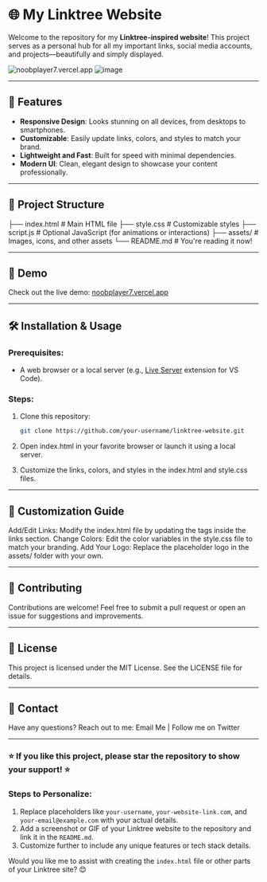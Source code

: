 # 🌐 My Linktree Website

Welcome to the repository for my **Linktree-inspired website**! This project serves as a personal hub for all my important links, social media accounts, and projects—beautifully and simply displayed.

![noobplayer7.vercel.app](https://noobplayer7.vercel.app/)
![image](https://github.com/user-attachments/assets/c66f0b4b-2957-42b6-852e-1b7a17e5ef72)

---

## 🚀 Features

- **Responsive Design**: Looks stunning on all devices, from desktops to smartphones.  
- **Customizable**: Easily update links, colors, and styles to match your brand.  
- **Lightweight and Fast**: Built for speed with minimal dependencies.  
- **Modern UI**: Clean, elegant design to showcase your content professionally.  

---

## 📂 Project Structure

├── index.html # Main HTML file 
├── style.css # Customizable styles 
├── script.js # Optional JavaScript (for animations or interactions) 
├── assets/ # Images, icons, and other assets 
└── README.md # You're reading it now!

---

## 🌈 Demo

Check out the live demo: [noobplayer7.vercel.app](https://noobplayer7.vercel.app/)

---

## 🛠️ Installation & Usage

### Prerequisites:
- A web browser or a local server (e.g., [Live Server](https://marketplace.visualstudio.com/items?itemName=ritwickdey.LiveServer) extension for VS Code).

### Steps:
1. Clone this repository:  
   ```bash
   git clone https://github.com/your-username/linktree-website.git
    ```
2. Open index.html in your favorite browser or launch it using a local server.

3. Customize the links, colors, and styles in the index.html and style.css files.

---

## 🎨 Customization Guide
Add/Edit Links: Modify the index.html file by updating the <a> tags inside the links section.
Change Colors: Edit the color variables in the style.css file to match your branding.
Add Your Logo: Replace the placeholder logo in the assets/ folder with your own.

---

## 🤝 Contributing
Contributions are welcome!
Feel free to submit a pull request or open an issue for suggestions and improvements.

---

## 📜 License
This project is licensed under the MIT License.
See the LICENSE file for details.

---

## 📧 Contact
Have any questions? Reach out to me:
Email Me | Follow me on Twitter

---

### ⭐ If you like this project, please star the repository to show your support! ⭐


### Steps to Personalize:
1. Replace placeholders like `your-username`, `your-website-link.com`, and `your-email@example.com` with your actual details.  
2. Add a screenshot or GIF of your Linktree website to the repository and link it in the `README.md`.  
3. Customize further to include any unique features or tech stack details.  

Would you like me to assist with creating the `index.html` file or other parts of your Linktree site? 😊
